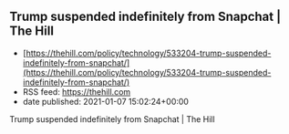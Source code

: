 ## Trump suspended indefinitely from Snapchat | The Hill
 - [https://thehill.com/policy/technology/533204-trump-suspended-indefinitely-from-snapchat/](https://thehill.com/policy/technology/533204-trump-suspended-indefinitely-from-snapchat/)
 - RSS feed: https://thehill.com
 - date published: 2021-01-07 15:02:24+00:00

Trump suspended indefinitely from Snapchat | The Hill

